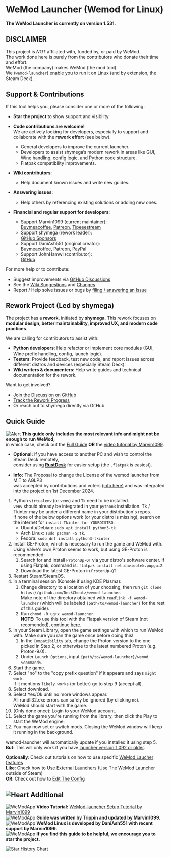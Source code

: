 # WeMod Launcher (Wemod for Linux)

**The WeMod Launcher is currently on version 1.531.**

## DISCLAIMER
This project is *NOT* affiliated with, funded by, or paid by WeMod.  
The work done here is purely from the contributors who donate their time and effort.  
WeMod (the company) makes WeMod (the mod tool).  
We (`wemod-launcher`) enable you to run it on Linux (and by extension, the Steam Deck).

## Support & Contributions

If this tool helps you, please consider one or more of the following:

* **Star the project** to show support and visibility.  
* **Code contributions are welcome!**  
  We are actively looking for developers, especially to support and collaborate with the **rework effort** (see below).
  * General developers to improve the current launcher.
  * Developers to assist shymega’s modern rework in areas like GUI, Wine handling, config logic, and Python code structure.
  * Flatpak compatibility improvements.
  
* **Wiki contributors**:
  * Help document known issues and write new guides.
  
* **Answering issues**:
  * Help others by referencing existing solutions or adding new ones.
  
* **Financial and regular support for developers**:
  * Support Marvin1099 (current maintainer):  
    [Buymeacoffee](https://www.buymeacoffee.com/marvin1099), [Patreon](https://www.patreon.com/marvin1099), [Tipeeestream](https://www.tipeeestream.com/marvin1099/tip)
  * Support shymega (rework leader):  
    [GitHub Sponsors](https://github.com/sponsors/shymega)
  * Support DaniAsh551 (original creator):  
    [Buymeacoffee](https://www.buymeacoffee.com/TIjUvF1), [Patreon](https://www.patreon.com/daniash551), [PayPal](https://www.paypal.com/donate/?hosted_button_id=D7Y43PT9HUEUY)
  * Support JohnHamwi (contributor):  
    [GitHub](https://github.com/JohnHamwi)

For more help or to contribute:
* Suggest improvements via [GitHub Discussions](https://github.com/DeckCheatz/wemod-launcher/discussions)
* See the [Wiki Suggestions](https://github.com/DeckCheatz/wemod-launcher/wiki/Suggestions) and [Changes](https://github.com/DeckCheatz/wemod-launcher/wiki/Changes)
* Report / Help solve issues or bugs by [filing / answering an Issue](https://github.com/DeckCheatz/wemod-launcher/issues)

## Rework Project (Led by shymega)

The project has a **rework**, initiated by **shymega**.
This rework focuses on **modular design, better maintainability, improved UX, and modern code practices**.

We are calling for contributors to assist with:
* **Python developers**: Help refactor or implement core modules (GUI, Wine prefix handling, config, launch logic).
* **Testers**: Provide feedback, test new code, and report issues across different distros and devices (especially Steam Deck).
* **Wiki writers & documenters**: Help write guides and technical documentation for the rework.

Want to get involved?
* [Join the Discussion on GitHub](https://github.com/DeckCheatz/wemod-launcher/discussions)
* [Track the Rework Progress](https://github.com/DeckCheatz/wemod-launcher/issues?q=is%3Aissue+label%3Arework)
* Or reach out to shymega directly via GitHub.

## Quick Guide
![Alert](https://cdn.discordapp.com/emojis/1049837871772729354.gif?size=20&quality=lossless) **This guide only includes the most relevant info and might not be enough to run WeMod;**  
in which case, check out the [Full Guide](https://github.com/DeckCheatz/wemod-launcher/wiki/Full-Guide) **OR** the [video tutorial by Marvin1099](https://youtu.be/5UlVCZvIl1E).

- **Optional:** If you have access to another PC and wish to control the Steam Deck remotely,  
consider using **[RustDesk](https://github.com/rustdesk/rustdesk/releases/latest)** for easier setup (the `.flatpak` is easiest).

- **Info:** The Proposal to change the License of the wemod launcher from MIT to AGLP3  
  was accepted by contributions and voters [(info here)](https://github.com/DeckCheatz/wemod-launcher/discussions/131) 
  and was integrated into the project on 1st December 2024.

1. Python `virtualenv` (or `venv`) and `Tk` need to be installed.  
	`venv` should already be integrated in your `python3` installation.
	Tk / Tkinter may be under a different name in your distribution's repos.  
	If none of the below options work (or your distro is missing), search on the internet for `install Tkinter for YOURDISTRO`.
	- Ubuntu/Debian: `sudo apt install python3-tk`
	- Arch Linux: `sudo pacman -S tk`.
	- Fedora: `sudo dnf install python3-tkinter`
2. Install GE-Proton, which is necessary to run the game and WeMod with. Using Valve's own Proton seems to work, but using GE-Proton is recommended:  
	1. Search for and install `ProtonUp-QT` via your distro's software center. If using Flatpak, command is: `flatpak install net.davidotek.pupgui2`.
	2. Download the latest GE-Proton in `ProtonUp-QT`  
3. Restart Steam/SteamOS.
4. In a terminal session (Konsole if using KDE Plasma):
	1. Change directory to a location of your choosing, then run `git clone https://github.com/DeckCheatz/wemod-launcher`.  
	Make note of the directory obtained with `readlink -f wemod-launcher` (which will be labeled `{path/to/wemod-launcher}` for the rest of this guide).
	2. Run `chmod -R ug+x wemod-launcher`.  
	**NOTE:** To use this tool with the Flatpak version of Steam (not recomended), continue [here](https://github.com/DeckCheatz/wemod-launcher/wiki/Steam-Flatpak-Usage).
5. In your Steam Library, open the game settings with which to run WeMod with. Make sure you ran the game once before doing this!
	1. In the `Compatibility` tab, change the Proton version to the one picked in Step 2, or otherwise to the latest numbered Proton (e.g. Proton-9.0).
	2. Under `Launch Options`, input `{path/to/wemod-launcher}/wemod %command%`.
6. Start the game.
7. Select "no" to the "copy prefix question" if it appears and says `might work`.  
   If it mentions `likely works` (or better) go to step 9 (accept all).
8. Select download.
9. Select Yes/Ok until no more windows appear.  
    All rundll32.exe errors can safely be ignored (by clicking `no`).  
	WeMod should start with the game.
10. (Only done once): Login to your WeMod account.
11. Select the game you're running from the library, then click the Play to start the WeMod engine.   
12. You may now set or switch mods. Closing the WeMod window will keep it running in the background.

wemod-launcher will automatically update if you installed it using step 5.  
**But**: This will only work if you have [launcher version 1.092 or older](https://github.com/DeckCheatz/wemod-launcher/wiki/The-Self-Update).

**Optionally**: Check out tutorials on how to use specific [WeMod Laucher features](https://github.com/DeckCheatz/wemod-launcher/wiki/Launcher-Tutorials)  
**Like**: Check how to [Use External Launchers](https://github.com/DeckCheatz/wemod-launcher/wiki/Using-External-Launchers) (Use The WeMod Launcher outside of Steam)  
**OR**: Check out how to [Edit The Config](https://github.com/DeckCheatz/wemod-launcher/wiki/Config-Usage)

## ![Heart](https://cdn.discordapp.com/emojis/1113579886439833690.gif?size=20&quality=lossless) Additional

![WeModApp](https://cdn.discordapp.com/emojis/761419274945953842.webp?size=20&quality=lossless) **Video Tutorial:** [WeMod-launcher Setup Tutorial by Marvin1099](https://youtu.be/5UlVCZvIl1E)  
![WeModApp](https://cdn.discordapp.com/emojis/1113579884749529198.gif?size=20&quality=lossless) **Guide was written by Trippin and updated by Marvin1099.**  
![WeModApp](https://cdn.discordapp.com/emojis/1113579884749529198.gif?size=20&quality=lossless) **WeMod Linux is developed by DaniAsh551 with recent support by Marvin1099.**  
![WeModApp](https://cdn.discordapp.com/emojis/999743709677633536.gif?size=20&quality=lossless) **If you find this guide to be helpful, we encourage you to star the project.**


<a href="https://star-history.com/#DeckCheatz/wemod-launcher&Date">
 <picture>
   <source media="(prefers-color-scheme: dark)" srcset="https://api.star-history.com/svg?repos=DeckCheatz/wemod-launcher&type=Date&theme=dark" />
   <source media="(prefers-color-scheme: light)" srcset="https://api.star-history.com/svg?repos=DeckCheatz/wemod-launcher&type=Date" />
   <img alt="Star History Chart" src="https://api.star-history.com/svg?repos=DeckCheatz/wemod-launcher&type=Date" />
 </picture>
</a>
